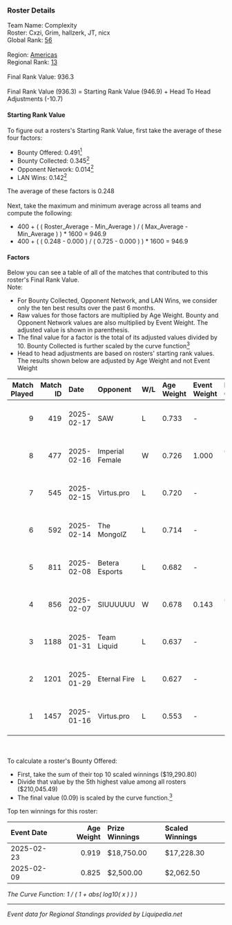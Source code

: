 ### Roster Details<br />
Team Name: Complexity<br />
Roster: Cxzi, Grim, hallzerk, JT, nicx<br />
Global Rank: [56](../standings_global.md)<br />
<br />
Region: [Americas]( ../standings_americas.md)<br />
Regional Rank: [13]( ../standings_americas.md)<br />
<br />
Final Rank Value:  936.3<br />
<br />
Final Rank Value (936.3) = Starting Rank Value (946.9) + Head To Head Adjustments (-10.7)<br />

#### Starting Rank Value<br />
To figure out a rosters's Starting Rank Value, first take the average of these four factors:<br />
- Bounty Offered: 0.491[<sup>1</sup>](#table2)
- Bounty Collected: 0.345[<sup>2</sup>](#table1)
- Opponent Network: 0.014[<sup>2</sup>](#table1)
- LAN Wins: 0.142[<sup>2</sup>](#table1)

The average of these factors is 0.248<br />
<br />
Next, take the maximum and minimum average across all teams and compute the following:<br />
- 400 + ( ( Roster_Average - Min_Average ) / ( Max_Average - Min_Average ) ) * 1600 = 946.9
- 400 + ( ( 0.248 - 0.000 ) / ( 0.725 - 0.000 ) ) * 1600 = 946.9


#### Factors<br />
Below you can see a table of all of the matches that contributed to this roster's Final Rank Value.<br />
Note:<br />

- For Bounty Collected, Opponent Network, and LAN Wins, we consider only the ten best results over the past 6 months.
- Raw values for those factors are multiplied by Age Weight. Bounty and Opponent Network values are also multiplied by Event Weight. The adjusted value is shown in parenthesis.
- The final value for a factor is the total of its adjusted values divided by 10. Bounty Collected is further scaled by the curve function[<sup>3</sup>](#curveFunction)
- Head to head adjustments are based on rosters' starting rank values. The results shown below are adjusted by Age Weight and not Event Weight
<span id="table1"></span><br />


| Match Played | Match ID | Date       | Opponent        | W/L | Age Weight | Event Weight | Bounty Collected | Opponent Network | LAN Wins  | H2H Adj. | Roster                         |
| -: | -: | :- | :- | :- | :- | :- | :- | :- | :- | -: | :- |
|            9 |      419 | 2025-02-17 | SAW             | L   | 0.733      | -            | -                | -                | -         |    -2.60 | Cxzi, Grim, hallzerk, JT, nicx |
|            8 |      477 | 2025-02-16 | Imperial Female | W   | 0.726      | 1.000        | 0.146 (0.127)    | 0.159 (0.138)    | 1 (0.871) |    13.68 | Cxzi, Grim, hallzerk, JT, nicx |
|            7 |      545 | 2025-02-15 | Virtus.pro      | L   | 0.720      | -            | -                | -                | -         |    -0.40 | Cxzi, Grim, hallzerk, JT, nicx |
|            6 |      592 | 2025-02-14 | The MongolZ     | L   | 0.714      | -            | -                | -                | -         |    -0.12 | Cxzi, Grim, hallzerk, JT, nicx |
|            5 |      811 | 2025-02-08 | Betera Esports  | L   | 0.682      | -            | -                | -                | -         |   -17.07 | Cxzi, Grim, hallzerk, JT, nicx |
|            4 |      856 | 2025-02-07 | SIUUUUUU        | W   | 0.678      | 0.143        | 0.000 (0.000)    | 0.000 (0.000)    | 0 (0.000) |     0.89 | Cxzi, Grim, hallzerk, JT, nicx |
|            3 |     1188 | 2025-01-31 | Team Liquid     | L   | 0.637      | -            | -                | -                | -         |    -4.62 | Cxzi, Grim, hallzerk, JT, nicx |
|            2 |     1201 | 2025-01-29 | Eternal Fire    | L   | 0.627      | -            | -                | -                | -         |    -0.08 | Cxzi, Grim, hallzerk, JT, nicx |
|            1 |     1457 | 2025-01-16 | Virtus.pro      | L   | 0.553      | -            | -                | -                | -         |    -0.34 | Cxzi, Grim, hallzerk, JT, nicx |

<br />
<span id="table2"></span><br />
To calculate a roster's Bounty Offered:<br />

- First, take the sum of their top 10 scaled winnings ($19,290.80)
- Divide that value by the 5th highest value among all rosters ($210,045.49)
- The final value (0.09) is scaled by the curve function.[<sup>3</sup>](#curveFunction)

Top ten winnings for this roster:<br />

| Event Date | Age Weight | Prize Winnings | Scaled Winnings |
| :- | -: | :- | :- |
| 2025-02-23 |      0.919 | $18,750.00     | $17,228.30      |
| 2025-02-09 |      0.825 | $2,500.00      | $2,062.50       |


<span id="curveFunction"></span>_The Curve Function: 1 / ( 1 + abs( log10( x ) ) )_<br />

---
_Event data for Regional Standings provided by Liquipedia.net_<br />

